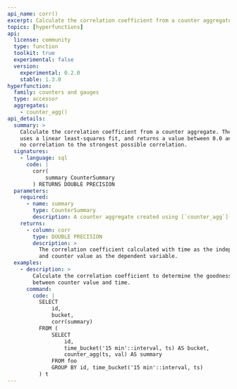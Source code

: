 ```yaml
---
api_name: corr()
excerpt: Calculate the correlation coefficient from a counter aggregate
topics: [hyperfunctions]
api:
  license: community
  type: function
  toolkit: true
  experimental: false
  version:
    experimental: 0.2.0
    stable: 1.3.0
hyperfunction:
  family: counters and gauges
  type: accessor
  aggregates:
    - counter_agg()
api_details:
  summary: >
    Calculate the correlation coefficient from a counter aggregate. The calculation
    uses a linear least-squares fit, and returns a value between 0.0 and 1.0, from
    no correlation to the strongest possible correlation.
  signatures:
    - language: sql
      code: |
        corr(
            summary CounterSummary
        ) RETURNS DOUBLE PRECISION
  parameters:
    required:
      - name: summary
        type: CounterSummary
        description: A counter aggregate created using [`counter_agg`](#counter_agg)
    returns:
      - column: corr
        type: DOUBLE PRECISION
        description: >
          The correlation coefficient calculated with time as the independent variable
          and counter value as the dependent variable.
  examples:
    - description: >
        Calculate the correlation coefficient to determine the goodness of a linear fit
        between counter value and time.
      command:
        code: |
          SELECT
              id,
              bucket,
              corr(summary)
          FROM (
              SELECT
                  id,
                  time_bucket('15 min'::interval, ts) AS bucket,
                  counter_agg(ts, val) AS summary
              FROM foo
              GROUP BY id, time_bucket('15 min'::interval, ts)
          ) t
---
```


